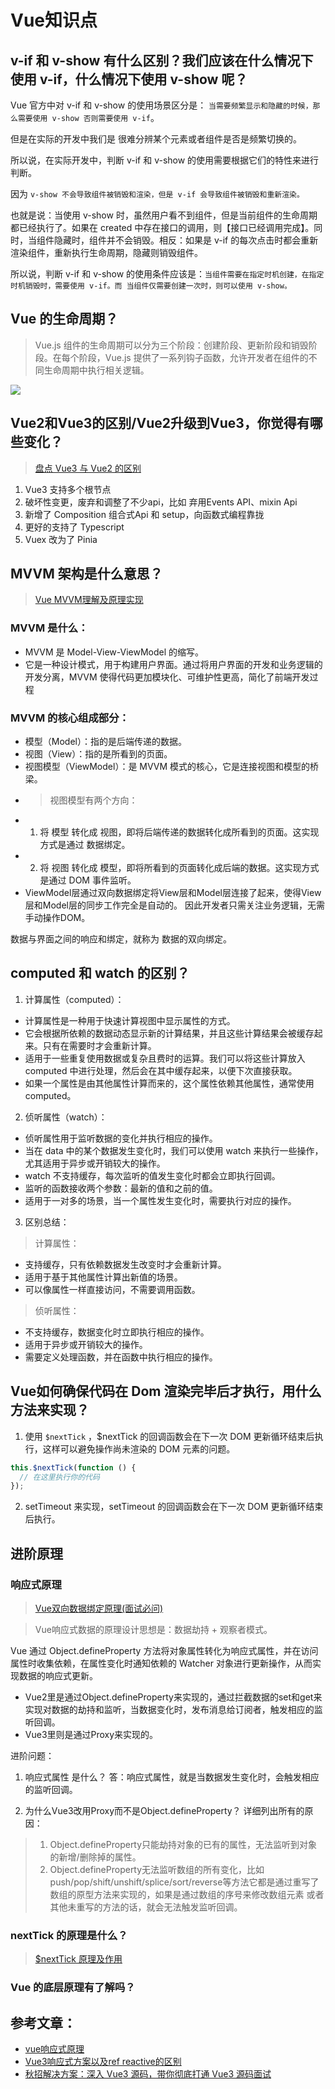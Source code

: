 # Vue知识点
## v-if 和 v-show 有什么区别？我们应该在什么情况下使用 v-if，什么情况下使用 v-show 呢？

Vue 官方中对 v-if 和 v-show 的使用场景区分是： `当需要频繁显示和隐藏的时候，那么需要使用 v-show 否则需要使用 v-if`。

但是在实际的开发中我们是 很难分辨某个元素或者组件是否是频繁切换的。

所以说，在实际开发中，判断 v-if 和 v-show 的使用需要根据它们的特性来进行判断。

因为 `v-show 不会导致组件被销毁和渲染，但是 v-if 会导致组件被销毁和重新渲染。`

也就是说：当使用 v-show 时，虽然用户看不到组件，但是当前组件的生命周期都已经执行了。如果在 created 中存在接口的调用，则【接口已经调用完成】。同时，当组件隐藏时，组件并不会销毁。相反：如果是 v-if 的每次点击时都会重新渲染组件，重新执行生命周期，隐藏则销毁组件。

所以说，判断 v-if 和 v-show 的使用条件应该是：`当组件需要在指定时机创建，在指定时机销毁时，需要使用 v-if。而 当组件仅需要创建一次时，则可以使用 v-show。`

## Vue 的生命周期？
> Vue.js 组件的生命周期可以分为三个阶段：创建阶段、更新阶段和销毁阶段。在每个阶段，Vue.js 提供了一系列钩子函数，允许开发者在组件的不同生命周期中执行相关逻辑。

![](https://cdnjson.com/images/2024/04/23/image54f3c0a0051cee15.png)

## Vue2和Vue3的区别/Vue2升级到Vue3，你觉得有哪些变化？
> [盘点 Vue3 与 Vue2 的区别](https://juejin.cn/post/7067413380922867725?searchId=202404232121496D693975D868892C4BC1#heading-0)

1. Vue3 支持多个根节点
2. 破坏性变更，废弃和调整了不少api，比如 弃用Events API、mixin Api
3. 新增了 Composition 组合式Api 和 setup，向函数式编程靠拢
4. 更好的支持了 Typescript
5. Vuex 改为了 Pinia

## MVVM 架构是什么意思？
> [Vue MVVM理解及原理实现](https://juejin.cn/post/6844903929298288647?searchId=202404232353117B2A8BE1A6F2453F08E1)
### MVVM 是什么：
* MVVM 是 Model-View-ViewModel 的缩写。
* 它是一种设计模式，用于构建用户界面。通过将用户界面的开发和业务逻辑的开发分离，MVVM 使得代码更加模块化、可维护性更高，简化了前端开发过程

### MVVM 的核心组成部分：
* 模型（Model）：指的是后端传递的数据。
* 视图（View）：指的是所看到的页面。
* 视图模型（ViewModel）：是 MVVM 模式的核心，它是连接视图和模型的桥梁。
* > 视图模型有两个方向：
* 1. 将 模型 转化成 视图，即将后端传递的数据转化成所看到的页面。这实现方式是通过 数据绑定。
* 2. 将 视图 转化成 模型，即将所看到的页面转化成后端的数据。这实现方式是通过 DOM 事件监听。
* ViewModel层通过双向数据绑定将View层和Model层连接了起来，使得View层和Model层的同步工作完全是自动的。
因此开发者只需关注业务逻辑，无需手动操作DOM。

数据与界面之间的响应和绑定，就称为 数据的双向绑定。


## computed 和 watch 的区别？
1. 计算属性（computed）：
* 计算属性是一种用于快速计算视图中显示属性的方式。
* 它会根据所依赖的数据动态显示新的计算结果，并且这些计算结果会被缓存起来。只有在需要时才会重新计算。
* 适用于一些重复使用数据或复杂且费时的运算。我们可以将这些计算放入 computed 中进行处理，然后会在其中缓存起来，以便下次直接获取。
* 如果一个属性是由其他属性计算而来的，这个属性依赖其他属性，通常使用 computed。
2. 侦听属性（watch）：
* 侦听属性用于监听数据的变化并执行相应的操作。
* 当在 data 中的某个数据发生变化时，我们可以使用 watch 来执行一些操作，尤其适用于异步或开销较大的操作。
* watch 不支持缓存，每次监听的值发生变化时都会立即执行回调。
* 监听的函数接收两个参数：最新的值和之前的值。
* 适用于一对多的场景，当一个属性发生变化时，需要执行对应的操作。
3. 区别总结：
> 计算属性：
* 支持缓存，只有依赖数据发生改变时才会重新计算。
* 适用于基于其他属性计算出新值的场景。
* 可以像属性一样直接访问，不需要调用函数。
> 侦听属性：
* 不支持缓存，数据变化时立即执行相应的操作。
* 适用于异步或开销较大的操作。
* 需要定义处理函数，并在函数中执行相应的操作。

## Vue如何确保代码在 Dom 渲染完毕后才执行，用什么方法来实现？
1. 使用 `$nextTick` ，$nextTick 的回调函数会在下一次 DOM 更新循环结束后执行，这样可以避免操作尚未渲染的 DOM 元素的问题。
```js
this.$nextTick(function () {
  // 在这里执行你的代码
});
```
2. setTimeout 来实现，setTimeout 的回调函数会在下一次 DOM 更新循环结束后执行。


## 进阶原理
### 响应式原理
> [Vue双向数据绑定原理(面试必问) ](https://juejin.cn/post/7142532417834713102?searchId=20240228110442C71D3895DEAD4445EB4F)

> Vue响应式数据的原理设计思想是：数据劫持 + 观察者模式。

Vue 通过 Object.defineProperty 方法将对象属性转化为响应式属性，并在访问属性时收集依赖，在属性变化时通知依赖的 Watcher 对象进行更新操作，从而实现数据的响应式更新。

* Vue2里是通过Object.defineProperty来实现的，通过拦截数据的set和get来实现对数据的劫持和监听，当数据变化时，发布消息给订阅者，触发相应的监听回调。
* Vue3里则是通过Proxy来实现的。

进阶问题：
1. 响应式属性 是什么？
答：响应式属性，就是当数据发生变化时，会触发相应的监听回调。

2. 为什么Vue3改用Proxy而不是Object.defineProperty？
详细列出所有的原因：
> 1. Object.defineProperty只能劫持对象的已有的属性，无法监听到对象的新增/删除掉的属性。
> 2. Object.defineProperty无法监听数组的所有变化，比如 push/pop/shift/unshift/splice/sort/reverse等方法它都是通过重写了数组的原型方法来实现的，如果是通过数组的序号来修改数组元素 或者 其他未重写的方法的话，就会无法触发监听回调。

### nextTick 的原理是什么？
> [$nextTick 原理及作用](https://juejin.cn/post/7302710832307617855?searchId=20240424000511D6D4835E068CF23F3A4E)

### Vue 的底层原理有了解吗？

## 参考文章：
* [vue响应式原理](https://juejin.cn/post/7236593298763776060?searchId=20240422132630B8BF24CF52C423186E7F)
* [Vue3响应式方案以及ref reactive的区别](https://blog.csdn.net/Android_boom/article/details/128718469?spm=1001.2101.3001.6661.1&utm_medium=distribute.pc_relevant_t0.none-task-blog-2%7Edefault%7ECTRLIST%7EPaidSort-1-128718469-blog-119421518.235%5Ev43%5Epc_blog_bottom_relevance_base2&depth_1-utm_source=distribute.pc_relevant_t0.none-task-blog-2%7Edefault%7ECTRLIST%7EPaidSort-1-128718469-blog-119421518.235%5Ev43%5Epc_blog_bottom_relevance_base2&utm_relevant_index=1)
* [秋招解决方案：深入 Vue3 源码，带你彻底打通 Vue3 源码面试](https://juejin.cn/post/7277511894666559488)
